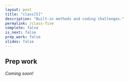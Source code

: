 ```yaml
---
layout: post
title: "class[5]"
description: "Built-in methods and coding challenges."
permalink: /class-five
complete: false
is_next: false
prep_work: false
slides: false
---
```


<h2 class="header large-header">Prep work</h2>

*Coming soon!*
